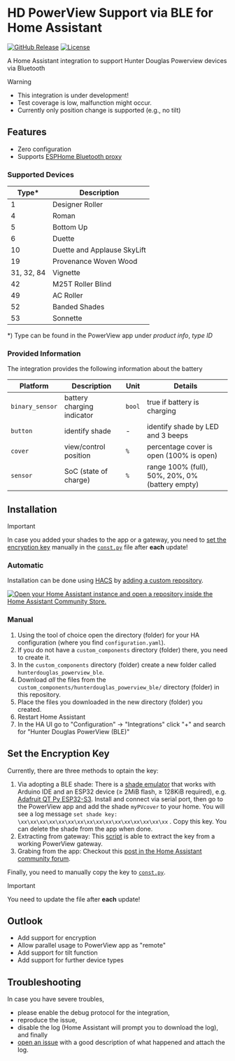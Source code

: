 # HD PowerView Support via BLE for Home Assistant

[![GitHub Release][releases-shield]][releases]
[![License][license-shield]](LICENSE)

 A Home Assistant integration to support Hunter Douglas Powerview devices via Bluetooth

> [!WARNING]
> - This integration is under development!
> - Test coverage is low, malfunction might occur. 
> - Currently only position change is supported (e.g., no tilt)

## Features
- Zero configuration
- Supports [ESPHome Bluetooth proxy](https://esphome.io/components/bluetooth_proxy)

### Supported Devices

Type* | Description
-- | --
1  | Designer Roller
4  | Roman
5  | Bottom Up
6  | Duette
10 | Duette and Applause SkyLift
19 | Provenance Woven Wood
31, 32, 84 | Vignette
42 | M25T Roller Blind
49 | AC Roller
52 | Banded Shades
53 | Sonnette

\*) Type can be found in the PowerView app under *product info*, *type ID*

### Provided Information
The integration provides the following information about the battery

Platform | Description | Unit | Details
-- | -- | -- | --
`binary_sensor` | battery charging indicator | `bool` | true if battery is charging
`button` | identify shade | - | identify shade by LED and 3 beeps
`cover` | view/control position | `%` | percentage cover is open (100% is open)
`sensor` | SoC (state of charge) | `%` | range 100% (full), 50%, 20%, 0% (battery empty)

## Installation
> [!IMPORTANT]
> In case you added your shades to the app or a gateway, you need to [set the encryption key](#set-the-encryption-key) manually in the [`const.py`](https://github.com/patman15/hdpv_ble/blob/main/custom_components/hunterdouglas_powerview_ble/const.py) file after **each** update!

### Automatic
Installation can be done using [HACS](https://hacs.xyz/) by [adding a custom repository](https://hacs.xyz/docs/faq/custom_repositories/).

[![Open your Home Assistant instance and open a repository inside the Home Assistant Community Store.](https://my.home-assistant.io/badges/hacs_repository.svg)](https://my.home-assistant.io/redirect/hacs_repository/?owner=patman15&repository=hdpv_ble&category=Integration)

### Manual
1. Using the tool of choice open the directory (folder) for your HA configuration (where you find `configuration.yaml`).
1. If you do not have a `custom_components` directory (folder) there, you need to create it.
1. In the `custom_components` directory (folder) create a new folder called `hunterdouglas_powerview_ble`.
1. Download _all_ the files from the `custom_components/hunterdouglas_powerview_ble/` directory (folder) in this repository.
1. Place the files you downloaded in the new directory (folder) you created.
1. Restart Home Assistant
1. In the HA UI go to "Configuration" -> "Integrations" click "+" and search for "Hunter Douglas PowerView (BLE)"

## Set the Encryption Key
Currently, there are three methods to optain the key:

1. Via adopting a BLE shade: There is a [shade emulator](/emu/PV_BLE_cover) that works with Arduino IDE and an ESP32 device (&ge; 2MiB flash, &ge; 128KiB required), e.g. [Adafruit QT Py ESP32-S3](https://www.adafruit.com/product/5426). Install and connect via serial port, then go to the PowerView app and add the shade `myPVcover` to your home. You will see a log message `set shade key: \xx\xx\xx\xx\xx\xx\xx\xx\xx\xx\xx\xx\xx\xx\xx\xx` . Copy this key. You can delete the shade from the app when done.
2. Extracting from gateway: This [script](scripts/extract_gateway3_homekey.py) is able to extract the key from a working PowerView gateway.
3. Grabing from the app: Checkout this [post in the Home Assistant community forum](https://community.home-assistant.io/t/hunter-douglas-powerview-gen-3-integration/424836/228).

Finally, you need to manually copy the key to [`const.py`](https://github.com/patman15/hdpv_ble/blob/main/custom_components/hunterdouglas_powerview_ble/const.py).

> [!IMPORTANT]
> You need to update the file after **each** update!

## Outlook
- Add support for encryption
- Allow parallel usage to PowerView app as "remote"
- Add support for tilt function
- Add support for further device types

## Troubleshooting
In case you have severe troubles,

- please enable the debug protocol for the integration,
- reproduce the issue,
- disable the log (Home Assistant will prompt you to download the log), and finally
- [open an issue](https://github.com/patman15/hdpv_ble/issues/new?assignees=&labels=Bug&projects=&template=bug.yml) with a good description of what happened and attach the log.

[license-shield]: https://img.shields.io/github/license/patman15/hdpv_ble.svg?style=for-the-badge
[releases-shield]: https://img.shields.io/github/release/patman15/hdpv_ble.svg?style=for-the-badge
[releases]: https://github.com//patman15/hdpv_ble/releases
